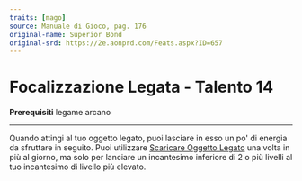 ```yaml
---
traits: [mago]
source: Manuale di Gioco, pag. 176
original-name: Superior Bond
original-srd: https://2e.aonprd.com/Feats.aspx?ID=657
---
```


# Focalizzazione Legata - Talento 14

**Prerequisiti** legame arcano

---

Quando attingi al tuo oggetto legato, puoi lasciare in esso un po' di energia da
sfruttare in seguito. Puoi utilizzare
[Scaricare Oggetto Legato](/azioni/classe/scaricare-oggetto-legato) una volta in
più al giorno, ma solo per lanciare un incantesimo inferiore di 2 o più livelli
al tuo incantesimo di livello più elevato.
